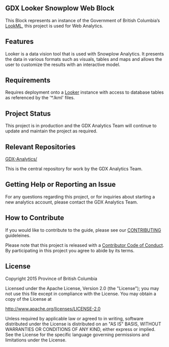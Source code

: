 ## GDX Looker Snowplow Web Block

This Block represents an instance of the Government of British Columbia’s [LookML](https://docs.looker.com/data-modeling/learning-lookml/what-is-lookml), this project is used for Web Analytics. 

## Features

Looker is a data vision tool that is used with Snowplow Analytics. It presents the data in various formats such as visuals, tables and maps and allows the user to customize the results with an interactive model.

## Requirements
 
Requires deployment onto a [Looker](https://looker.com/) instance with access to database tables as referenced by the '*.lkml' files.

## Project Status

This project is in production and the GDX Analytics Team will continue to update and maintain the project as required.
 
## Relevant Repositories
[GDX-Analytics/](https://github.com/bcgov/GDX-Analytics/)

This is the central repository for work by the GDX Analytics Team.

## Getting Help or Reporting an Issue
 
For any questions regarding this project, or for inquiries about starting a new analytics account, please contact the GDX Analytics Team.

## How to Contribute
 
If you would like to contribute to the guide, please see our [CONTRIBUTING](CONTRIBUTING.md) guideleines.
 
Please note that this project is released with a [Contributor Code of Conduct](CODE_OF_CONDUCT.md). By participating in this project you agree to abide by its terms.
 
## License

Copyright 2015 Province of British Columbia

Licensed under the Apache License, Version 2.0 (the "License");
you may not use this file except in compliance with the License.
You may obtain a copy of the License at

   http://www.apache.org/licenses/LICENSE-2.0

Unless required by applicable law or agreed to in writing, software
distributed under the License is distributed on an "AS IS" BASIS,
WITHOUT WARRANTIES OR CONDITIONS OF ANY KIND, either express or implied.
See the License for the specific language governing permissions and limitations under the License.
